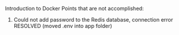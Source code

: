 Introduction to Docker
Points that are not accomplished: 
1. Could not add password to the Redis database, connection error RESOLVED (moved .env into app folder)
